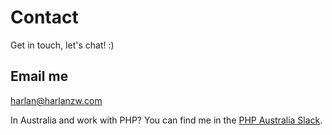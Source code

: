 # Contact

Get in touch, let's chat! :)

## Email me

harlan@harlanzw.com

In Australia and work with PHP? You can find me in the <a href="https://bit.ly/2LNYaTo">PHP Australia Slack</a>. 